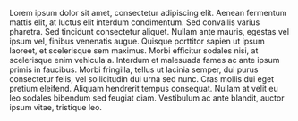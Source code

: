 Lorem ipsum dolor sit amet, consectetur adipiscing elit. Aenean fermentum mattis elit, at luctus elit interdum condimentum. Sed convallis varius pharetra. Sed tincidunt consectetur aliquet. Nullam ante mauris, egestas vel ipsum vel, finibus venenatis augue. Quisque porttitor sapien ut ipsum laoreet, et scelerisque sem maximus. Morbi efficitur sodales nisi, at scelerisque enim vehicula a. Interdum et malesuada fames ac ante ipsum primis in faucibus. Morbi fringilla, tellus ut lacinia semper, dui purus consectetur felis, vel sollicitudin dui urna sed nunc. Cras mollis dui eget pretium eleifend. Aliquam hendrerit tempus consequat. Nullam at velit eu leo sodales bibendum sed feugiat diam. Vestibulum ac ante blandit, auctor ipsum vitae, tristique leo.
